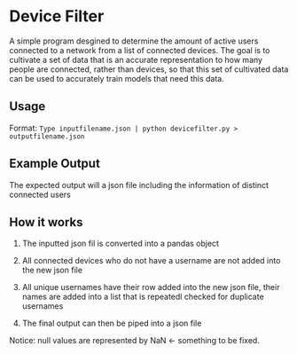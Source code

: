 # Device Filter

A simple program desgined to determine the amount of active users connected to a network from a list of connected devices.
The goal is to cultivate a set of data that is an accurate representation to how many people are connected, rather than devices, so that this set of cultivated data can be used to accurately train models that need this data.

## Usage

Format:
`Type inputfilename.json | python devicefilter.py > outputfilename.json`

## Example Output

The expected output will a json file including the information of distinct connected users

## How it works

1. The inputted json fil is converted into a pandas object

2. All connected devices who do not have a username are not added into the new json file

3. All unique usernames have their row added into the new json file, their names are added into a list that is repeatedl checked for duplicate usernames

4. The final output can then be piped into a json file

Notice: null values are represented by NaN <- something to be fixed.
